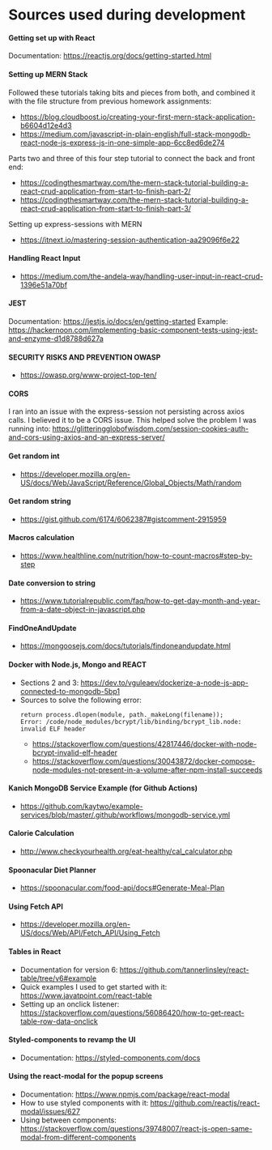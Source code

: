 # Sources used during development

#### Getting set up with React

Documentation: https://reactjs.org/docs/getting-started.html

#### Setting up MERN Stack

Followed these tutorials taking bits and pieces from both, and combined it with the file structure from previous homework assignments:

- https://blog.cloudboost.io/creating-your-first-mern-stack-application-b6604d12e4d3
- https://medium.com/javascript-in-plain-english/full-stack-mongodb-react-node-js-express-js-in-one-simple-app-6cc8ed6de274

Parts two and three of this four step tutorial to connect the back and front end:

- https://codingthesmartway.com/the-mern-stack-tutorial-building-a-react-crud-application-from-start-to-finish-part-2/
- https://codingthesmartway.com/the-mern-stack-tutorial-building-a-react-crud-application-from-start-to-finish-part-3/

Setting up express-sessions with MERN

- https://itnext.io/mastering-session-authentication-aa29096f6e22

#### Handling React Input

- https://medium.com/the-andela-way/handling-user-input-in-react-crud-1396e51a70bf

#### JEST

Documentation: https://jestjs.io/docs/en/getting-started
Example: https://hackernoon.com/implementing-basic-component-tests-using-jest-and-enzyme-d1d8788d627a

#### SECURITY RISKS AND PREVENTION OWASP

- https://owasp.org/www-project-top-ten/

#### CORS

I ran into an issue with the express-session not persisting across axios calls. I believed it to be a CORS issue. This helped solve the problem I was running into: https://glitteringglobofwisdom.com/session-cookies-auth-and-cors-using-axios-and-an-express-server/

#### Get random int

- https://developer.mozilla.org/en-US/docs/Web/JavaScript/Reference/Global_Objects/Math/random

#### Get random string

- https://gist.github.com/6174/6062387#gistcomment-2915959

#### Macros calculation

- https://www.healthline.com/nutrition/how-to-count-macros#step-by-step

#### Date conversion to string

- https://www.tutorialrepublic.com/faq/how-to-get-day-month-and-year-from-a-date-object-in-javascript.php

#### FindOneAndUpdate

- https://mongoosejs.com/docs/tutorials/findoneandupdate.html

#### Docker with Node.js, Mongo and REACT

- Sections 2 and 3: https://dev.to/vguleaev/dockerize-a-node-js-app-connected-to-mongodb-5bp1
- Sources to solve the following error:
  ```
  return process.dlopen(module, path._makeLong(filename));
  Error: /code/node_modules/bcrypt/lib/binding/bcrypt_lib.node: invalid ELF header
  ```
  - https://stackoverflow.com/questions/42817446/docker-with-node-bcrypt-invalid-elf-header
  - https://stackoverflow.com/questions/30043872/docker-compose-node-modules-not-present-in-a-volume-after-npm-install-succeeds

#### Kanich MongoDB Service Example (for Github Actions)

- https://github.com/kaytwo/example-services/blob/master/.github/workflows/mongodb-service.yml

#### Calorie Calculation

- http://www.checkyourhealth.org/eat-healthy/cal_calculator.php

#### Spoonacular Diet Planner

- https://spoonacular.com/food-api/docs#Generate-Meal-Plan

#### Using Fetch API

- https://developer.mozilla.org/en-US/docs/Web/API/Fetch_API/Using_Fetch

#### Tables in React

- Documentation for version 6: https://github.com/tannerlinsley/react-table/tree/v6#example
- Quick examples I used to get started with it: https://www.javatpoint.com/react-table
- Setting up an onclick listener: https://stackoverflow.com/questions/56086420/how-to-get-react-table-row-data-onclick

#### Styled-components to revamp the UI

- Documentation: https://styled-components.com/docs

#### Using the react-modal for the popup screens

- Documentation: https://www.npmjs.com/package/react-modal
- How to use styled components with it: https://github.com/reactjs/react-modal/issues/627
- Using between components: https://stackoverflow.com/questions/39748007/react-js-open-same-modal-from-different-components
